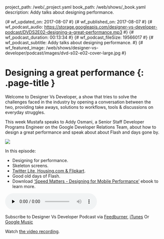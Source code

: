 project_path: /web/_project.yaml
book_path: /web/shows/_book.yaml
description: Addy talks about designing performance.

{# wf_updated_on: 2017-08-07 #}
{# wf_published_on: 2017-08-07 #}
{# wf_podcast_audio: https://storage.googleapis.com/designer-vs-developer-podcast/DVDS2E02-designing-a-great-performance.mp3 #}
{# wf_podcast_duration: 00:13:34 #}
{# wf_podcast_fileSize: 19566017 #}
{# wf_podcast_subtitle: Addy talks about designing performance. #}
{# wf_featured_image: /web/shows/designer-vs-developer/podcast/images/dvd-s02-e02-cover-large.jpg #}

# Designing a great performance {: .page-title }

Welcome to Designer Vs Developer, a show that tries to solve the 
challenges faced in the industry by opening a conversation between 
the two, providing take aways, solutions to workflows, tools & 
discussions on everyday struggles. 

This week Mustafa speaks to Addy Osmani, a Senior Staff Developer 
Programs Engineer on the Google Developer Relations Team, about how 
to design a great performance and speak about about Flash and 
days gone by. 


<img 
src="/web/shows/designer-vs-developer/podcast/images/dvd-s02-e02-cover.jpg" 
class="attempt-right">

In this episode:

* Designing for performance.
* Skeleton screens.
* [Twitter Lite, Housing.com & Flipkart](https://goo.gl/jt2ZDo).
* Good old days of Flash.
* Download 
[‘Speed Matters - Designing for Mobile Performance’](https://goo.gl/RuL4YB) 
ebook to learn more. 



<audio 
src="https://storage.googleapis.com/designer-vs-developer-podcast/DVDS2E02-designing-a-great-performance.mp3" 
controls preload="none">

Subscribe to Designer Vs Developer Podcast via
<a href="https://goo.gl/USHXv8">Feedburner</a>, 
<a href="https://goo.gl/1E9U0G">iTunes</a> Or 
<a href="https://goo.gl/qCBlST">
Google Music</a>

Watch <a href="
https://www.youtube.com/playlist?list=PLNYkxOF6rcIC60856GnLEV5GQXMxc9ByJ">
the video recording</a>.